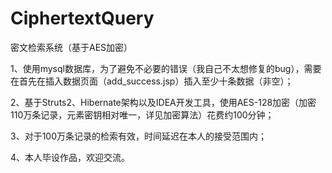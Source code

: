 # CiphertextQuery
密文检索系统（基于AES加密）

1、使用mysql数据库，为了避免不必要的错误（我自己不太想修复的bug），需要在首先在插入数据页面（add_success.jsp）插入至少十条数据（非空）；

2、基于Struts2、Hibernate架构以及IDEA开发工具，使用AES-128加密（加密110万条记录，元素密钥相对唯一，详见加密算法）花费约100分钟；

3、对于100万条记录的检索有效，时间延迟在本人的接受范围内；

4、本人毕设作品，欢迎交流。

